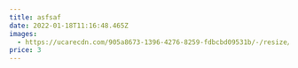 ```yaml
---
title: asfsaf
date: 2022-01-18T11:16:48.465Z
images:
  - https://ucarecdn.com/905a8673-1396-4276-8259-fdbcbd09531b/-/resize/200x/
price: 3
---
```

